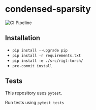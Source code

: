 # condensed-sparsity
![CI Pipeline](https://github.com/calgaryml/condensed-sparsity/actions/workflows/ci.yaml/badge.svg)


## Installation
- `pip install --upgrade pip`
- `pip install -r requirements.txt`
- `pip install -e ./src/rigl-torch/`
- `pre-commit install`

## Tests
This repository uses `pytest`.

Run tests using `pytest tests`
